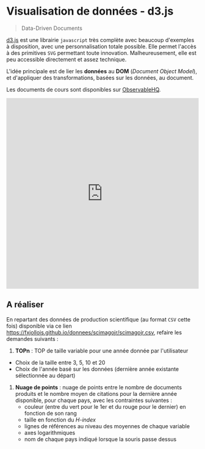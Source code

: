 # Visualisation de données - d3.js

> Data-Driven Documents

[d3.js](http://www.d3js.org) est une librairie `javascript` très complète avec beaucoup d'exemples à disposition, avec une personnalisation totale possible. Elle permet l'accès à des primitives `SVG` permettant toute innovation. Malheureusement, elle est peu accessible directement et assez technique.

L'idée principale est de lier les **données** au **DOM** (*Document Object Model*), et d'appliquer des transformations, basées sur les données, au document.

Les documents de cours sont disponibles sur [ObservableHQ](https://observablehq.com/collection/@fxjollois/d3js).

<iframe width="100%" height="500" frameborder="0"
  src="https://observablehq.com/embed/@fxjollois/initiation-a-d3js?cell=*"></iframe>

## A réaliser

En repartant des données de production scientifique (au format `CSV` cette fois) disponible via ce lien <https://fxjollois.github.io/donnees/scimagojr/scimagojr.csv>, refaire les demandes suivants :

1. **TOPn** : TOP de taille variable pour une année donnée par l'utilisateur
  - Choix de la taille entre 3, 5, 10 et 20
  - Choix de l'année basé sur les données (dernière année existante sélectionnée au départ)
1. **Nuage de points** : nuage de points entre le nombre de documents produits et le nombre moyen de citations pour la dernière année disponible, pour chaque pays, avec les contraintes suivantes :
    - couleur (entre du vert pour le 1er et du rouge pour le dernier) en fonction de son rang
    - taille en fonction du *H-index*
    - lignes de références au niveau des moyennes de chaque variable
    - axes logarithmiques
    - nom de chaque pays indiqué lorsque la souris passe dessus
